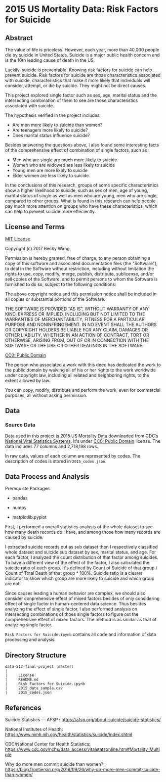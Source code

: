 # 2015 US Mortality Data: Risk Factors for Suicide

## Abstract
The value of life is priceless. However, each year, more than 40,000 people die by suicide in United States. Suicide is a major public health concern and is the 10th leading cause of death in the US. 

Luckily, suicide is preventable. Knowing risk factors for suicide can help prevent suicide. Risk factors for suicide are those characteristics associated with suicide, characteristics that make it more likely that individuals will consider, attempt, or die by suicide. They might not be direct causes.

This project explored single factor such as sex, age, marital status and the intersecting combination of them to see are those characteristics associated with suicide.

The hypothesis verified in the project includes:
- Are men more likely to suicide than women?
- Are teenagers more likely to suicide?
- Does marital status influence suicide?

Besides answering the questions above, I also found some interesting facts of the comprehensive effect of combination of single factors, such as :
- Men who are single are much more likely to suicide 
- Women who are widowed are less likely to suicide
- Young men are more likely to suicide
- Elder women are less likely to suicide.

In the conclusions of this research, groups of some specific characteristics show a higher likelihood to suicide, such as sex of men, age of young, marital status of single as well as men who are young, men who are single, compared to other groups. What is found in this research can help people pay much more attention on groups who have these characteristics, which can help to prevent suicide more effeciently.

## License and Terms
[MIT License](https://opensource.org/licenses/MIT)

Copyright (c) 2017 Becky Wang

Permission is hereby granted, free of charge, to any person obtaining a copy
of this software and associated documentation files (the "Software"), to deal
in the Software without restriction, including without limitation the rights
to use, copy, modify, merge, publish, distribute, sublicense, and/or sell
copies of the Software, and to permit persons to whom the Software is
furnished to do so, subject to the following conditions:

The above copyright notice and this permission notice shall be included in all
copies or substantial portions of the Software.

THE SOFTWARE IS PROVIDED "AS IS", WITHOUT WARRANTY OF ANY KIND, EXPRESS OR
IMPLIED, INCLUDING BUT NOT LIMITED TO THE WARRANTIES OF MERCHANTABILITY,
FITNESS FOR A PARTICULAR PURPOSE AND NONINFRINGEMENT. IN NO EVENT SHALL THE
AUTHORS OR COPYRIGHT HOLDERS BE LIABLE FOR ANY CLAIM, DAMAGES OR OTHER
LIABILITY, WHETHER IN AN ACTION OF CONTRACT, TORT OR OTHERWISE, ARISING FROM,
OUT OF OR IN CONNECTION WITH THE SOFTWARE OR THE USE OR OTHER DEALINGS IN THE
SOFTWARE.


[CC0: Public Domain](https://creativecommons.org/publicdomain/zero/1.0/)

The person who associated a work with this deed has dedicated the work to the public domain by waiving all of his or her rights to the work worldwide under copyright law, including all related and neighboring rights, to the extent allowed by law.

You can copy, modify, distribute and perform the work, even for commercial purposes, all without asking permission. 

## Data

### Source Data

Data used in this project is 2015 US Mortality Data downloaded from [CDC’s National Vital Statistics Systems](https://www.cdc.gov/nchs/data_access/vitalstatsonline.htm#Mortality_Multiple). It's under [CC0: Public Domain](https://creativecommons.org/publicdomain/zero/1.0/) license. The data includes 77 columns and 2,718,198 rows.

In raw data, values of each column are represented by codes. The description of codes is stored in ```2015_codes.json```.

## Data Process and Analysis

Prerequiste Packages:

- pandas

- numpy

- matplotlib.pyplot

First, I performed a overall statistics analysis of the whole dataset to see how many death records do I have, and among those how many records are caused by suicide.

I extracted suicide records out as sub dataset then I respectively classified whole dataset and suicide sub dataset by sex, marital status, and age. For each factor, I analyzed the count distribution of that factor among suicides. To have a different view of the effect of the factor, I also calculated the suicide ratio of each group. It's defined by Count of Suicide of that group / Count of Total Death of that group * 100%. Suicide ratio is a clearer indicator to show which group are more likely to suicide and which group are not.

Since causes leading a human behavior are complex, we should also consider conprehensive effect of mixed factors besides of only considering effect of single factor in human-centered data science. Thus besides analyzing the effect of single factor, I also performed analysis on intersecting combinations of thoes single factors to figure out the comprehensive effect of mixed factors. The method is as similar as that of analyzing single factor.


```Risk Factors for Suicide.ipynb``` contains all code and information of data processing and analysis.


## Directory Structure
```
data-512-final-project (master)
|
|     License
|     README.md
|     Risk Factors for Suicide.ipynb
|     2015_data_sample.csv
|     2015_codes.json

```
## References


Suicide Statistics — AFSP : https://afsp.org/about-suicide/suicide-statistics/

National Institutes of Health: https://www.nimh.nih.gov/health/statistics/suicide/index.shtml

CDC/National Center for Health Statistics: https://www.cdc.gov/nchs/data_access/vitalstatsonline.htm#Mortality_Multiple

Why do more men commit suicide than women? : https://blog.frontiersin.org/2016/09/26/why-do-more-men-commit-suicide-than-women/

